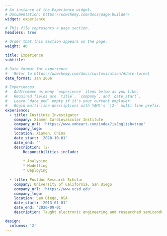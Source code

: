 ```yaml
---
# An instance of the Experience widget.
# Documentation: https://wowchemy.com/docs/page-builder/
widget: experience

# This file represents a page section.
headless: true

# Order that this section appears on the page.
weight: 40

title: Experience
subtitle:

# Date format for experience
#   Refer to https://wowchemy.com/docs/customization/#date-format
date_format: Jan 2006

# Experiences.
#   Add/remove as many `experience` items below as you like.
#   Required fields are `title`, `company`, and `date_start`.
#   Leave `date_end` empty if it's your current employer.
#   Begin multi-line descriptions with YAML's `|2-` multi-line prefix.
experience:
  - title: Institute Investigator
    company: Xiamen Cardiovascular Institute
    company_url: 'https://www.xmheart.com/index?isEnglish=true'
    company_logo: 
    location: Xiamen, China
    date_start: '2020-10-01'
    date_end: ''
    description: |2-
        Responsibilities include:
        
        * Analysing
        * Modelling
        * Deploying
        
  - title: Postdoc Research Scholar
    company: University of California, San Diego
    company_url: 'https://www.ucsd.edu'
    company_logo: 
    location: San Diego, USA
    date_start: '2013-01-01'
    date_end: '2020-09-01'
    description: Taught electronic engineering and researched semiconductor physics.

design:
  columns: '2'
---
```

